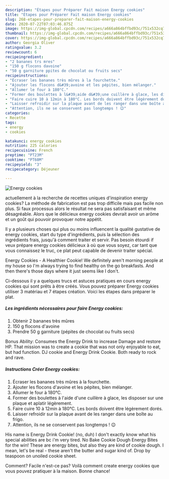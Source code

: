```yaml
---
description: "Étapes pour Préparer Fait maison Energy cookies"
title: "Étapes pour Préparer Fait maison Energy cookies"
slug: 268-etapes-pour-preparer-fait-maison-energy-cookies
date: 2020-07-22T07:03:46.875Z
image: https://img-global.cpcdn.com/recipes/a666a864bffbd93c/751x532cq70/energy-cookies-photo-principale-de-la-recette.jpg
thumbnail: https://img-global.cpcdn.com/recipes/a666a864bffbd93c/751x532cq70/energy-cookies-photo-principale-de-la-recette.jpg
cover: https://img-global.cpcdn.com/recipes/a666a864bffbd93c/751x532cq70/energy-cookies-photo-principale-de-la-recette.jpg
author: Georgia Oliver
ratingvalue: 3.2
reviewcount: 6
recipeingredient:
- "2 bananes trs mres"
- "150 g flocons davoine"
- "50 g garniture ppites de chocolat ou fruits secs"
recipeinstructions:
- "Écraser les bananes très mûres à la fourchette."
- "Ajouter les flocons d&#39;avoine et les pépites, bien mélanger."
- "Allumer le four à 180°C."
- "Former des boulettes à l&#39;aide d&#39;une cuillère à glace, les disposer sur une plaque et aplatir légèrement."
- "Faire cuire 10 à 12min à 180°C. Les bords doivent être légèrement dorés."
- "Laisser refroidir sur la plaque avant de les ranger dans une boîte au frigo."
- "Attention, ils ne se conservent pas longtemps ! 😉"
categories:
- Recette
tags:
- energy
- cookies

katakunci: energy cookies 
nutrition: 225 calories
recipecuisine: French
preptime: "PT23M"
cooktime: "PT60M"
recipeyield: "3"
recipecategory: Déjeuner

---
```



![Energy cookies](https://img-global.cpcdn.com/recipes/a666a864bffbd93c/751x532cq70/energy-cookies-photo-principale-de-la-recette.jpg)

actuellement à la recherche de recettes uniques d'inspiration energy cookies? La méthode de fabrication est pas trop difficile mais pas facile non plus. Si faux processus alors le résultat ne sera pas satisfaisant et même désagréable. Alors que le délicieux energy cookies devrait avoir un arôme et un goût qui pouvoir provoquer notre appétit.

Il y a plusieurs choses qui plus ou moins influencent la qualité gustative de energy cookies, start du type d'ingrédients, puis la sélection des ingrédients frais, jusqu'à comment traiter et servir. Pas besoin étourdi if veux prépare energy cookies délicieux à où que vous soyez, car tant que vous connaissez le truc, ce plat peut capable de devenir traiter spécial.

Energy Cookies - A Healthier Cookie! We definitely aren&#39;t morning people at my house so I&#39;m always trying to find healthy on the go breakfasts. And then there&#39;s those days where it just seems like I don&#39;t.


Ci-dessous il y a quelques trucs et astuces pratiques en cours energy cookies qui sont prêts à être créés. Vous pouvez préparer Energy cookies utiliser 3 matériau et 7 étapes création. Voici les étapes dans préparer le plat.

<!--inarticleads1-->

##### Les ingrédients nécessaires pour faire Energy cookies:

1. Obtenir 2 bananes très mûres
1.  150 g flocons d&#39;avoine
1. Prendre 50 g garniture (pépites de chocolat ou fruits secs)


Bonus Ability: Consumes the Energy Drink to increase Damage and restore HP. That mission was to create a cookie that was not only enjoyable to eat, but had function. DJ cookie and Energy Drink Cookie. Both ready to rock and rave. 

<!--inarticleads2-->

##### Instructions Créer Energy cookies:

1. Écraser les bananes très mûres à la fourchette.
1. Ajouter les flocons d&#39;avoine et les pépites, bien mélanger.
1. Allumer le four à 180°C.
1. Former des boulettes à l&#39;aide d&#39;une cuillère à glace, les disposer sur une plaque et aplatir légèrement.
1. Faire cuire 10 à 12min à 180°C. Les bords doivent être légèrement dorés.
1. Laisser refroidir sur la plaque avant de les ranger dans une boîte au frigo.
1. Attention, ils ne se conservent pas longtemps ! 😉


His name is Energy Drink Cookie! (no, duh) I don&#39;t exactly know what his special abilities are bc i&#39;m very tired. No Bake Cookie Dough Energy Bites for the win! These are energy bites, but also they are kind of cookie dough. I mean, let&#39;s be real - these aren&#39;t the butter and sugar kind of. Drop by teaspoon on unoiled cookie sheet. 


Comment? Facile n'est-ce pas? Voilà comment create energy cookies que vous pouvez pratiquer à la maison. Bonne chance!
